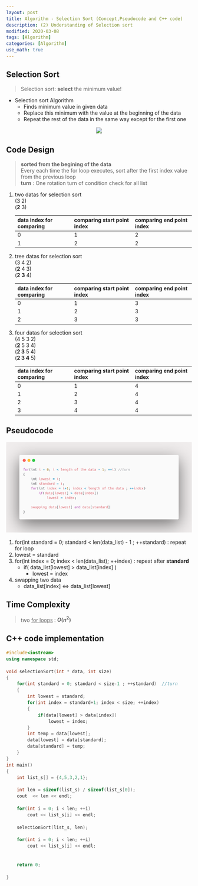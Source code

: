 ```yaml
---
layout: post
title: Algorithm - Selection Sort (Concept,Pseudocode and C++ code)
description: (2) Understanding of Selection sort
modified: 2020-03-08
tags: [Algorithm]
categories: [Algorithm]
use_math: true
---
```


## Selection Sort  

> Selection sort: __select__ the minimum value!  


* Selection sort Algorithm  
	* Finds minimum value in given data  
	* Replace this minimum with the value at the beginning of the data  
	* Repeat the rest of the data in the same way except for the first one  

<center>
	<a href="https://en.wikipedia.org/wiki/Selection_sort">
		<img src="https://upload.wikimedia.org/wikipedia/commons/9/94/Selection-Sort-Animation.gif"/>
	</a>
</center>

## Code Design   
> **sorted from the begining of the data**  
> Every each time the for loop executes, sort after the first index value from the previous loop  
> __turn__ : One rotation turn of condition check for all list   

1. two datas for selection sort   
(3 2)  
(**2** 3)  

	| data index for comparing  | comparing start point index  | comparing end point index  |
	| --- | ----------- | --- |
	| 0   | 1           | 2   |
	| 1   | 2           | 2   |

2. tree datas for selection sort  
(3 4 2)  
(**2** 4 3)  
(**2** **3** 4)  

	| data index for comparing  | comparing start point index  | comparing end point index  |
	| --- | ----------- | --- |
	| 0   | 1           | 3   |
	| 1   | 2           | 3   |
	| 2   | 3           | 3   |

3. four datas for selection sort  
(4 5 3 2)  
(**2** 5 3 4)  
(**2 3** 5 4)  
(**2 3 4** 5)  

	| data index for comparing  | comparing start point index  | comparing end point index  |
	| --- | ----------- | --- |
	| 0   | 1           | 4   |
	| 1   | 2           | 4   |
	| 2   | 3           | 4   |
	| 3   | 4           | 4   |


## Pseudocode  
[![carbon_code_highlighter](/images/carbonselectionsort.png)](https://carbon.now.sh/)

1. for(int standard = 0; standard < len(data_list) - 1 ; ++standard) : repeat for loop  
2. lowest = standard  
3. for(int index = 0; index < len(data_list); ++index) : repeat after __standard__   
	* if( data_list[lowest] > data_list[index] )
		* lowest = index
4. swapping two data  
	* data_list[index] <=> data_list[lowest]   


## Time Complexity
> two <u>for loops</u> : **$O(n^2)$**  

## C++ code implementation  
```cpp
#include<iostream>
using namespace std;

void selectionSort(int * data, int size)
{
	for(int standard = 0; standard < size-1 ; ++standard)  //turn 
	{
		int lowest = standard;
		for(int index = standard+1; index < size; ++index)
		{
			if(data[lowest] > data[index])
				lowest = index;
		}
		int temp = data[lowest];
		data[lowest] = data[standard];
		data[standard] = temp;
	}
}
int main()
{
	int list_s[] = {4,5,3,2,1};
	
	int len = sizeof(list_s) / sizeof(list_s[0]);
	cout  << len << endl;
	
	for(int i = 0; i < len; ++i)
		cout << list_s[i] << endl;
		
	selectionSort(list_s, len);
	
	for(int i = 0; i < len; ++i)
		cout << list_s[i] << endl;
		
		
	return 0;
	
}
```